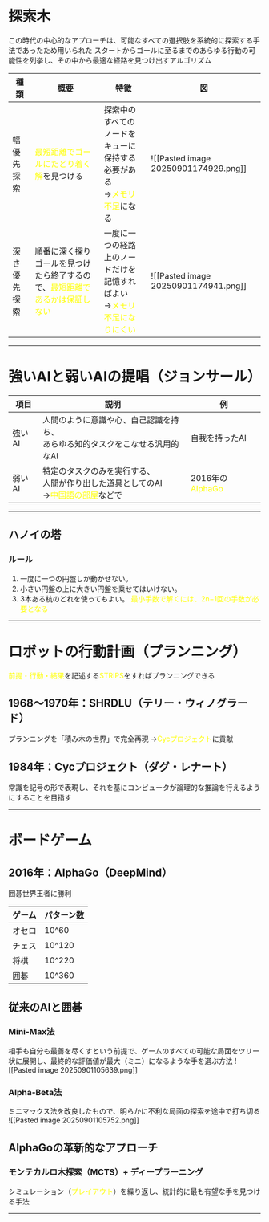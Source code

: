 
# 探索木
この時代の中心的なアプローチは、可能なすべての選択肢を系統的に探索する手法であったため用いられた
スタートからゴールに至るまでのあらゆる行動の可能性を列挙し、その中から最適な経路を見つけ出すアルゴリズム

| 種類     | 概要                                                                 | 特徴                                                                   | 図                                    |
| ------ | ------------------------------------------------------------------ | -------------------------------------------------------------------- | ------------------------------------ |
| 幅優先探索  | <font color="#ffff00">最短距離でゴールにたどり着く解</font>を見つける                  | 探索中のすべてのノードをキューに保持する必要がある<br>→<font color="#ffff00">メモリ不足</font>になる  | ![[Pasted image 20250901174929.png]] |
| 深さ優先探索 | 順番に深く探りゴールを見つけたら終了するので、<font color="#ffff00">最短距離であるかは保証しない</font> | 一度に一つの経路上のノードだけを記憶すればよい<br>→<font color="#ffff00">メモリ不足になりにくい</font> | ![[Pasted image 20250901174941.png]] |

---
# 強いAIと弱いAIの提唱（ジョンサール）

| 項目   | 説明                                                                            | 例                                          |
| ---- | ----------------------------------------------------------------------------- | ------------------------------------------ |
| 強いAI | 人間のように意識や心、自己認識を持ち、<br>あらゆる知的タスクをこなせる汎用的なAI                                   | 自我を持ったAI                                   |
| 弱いAI | 特定のタスクのみを実行する、<br>人間が作り出した道具としてのAI<br>→<font color="#ffff00">中国語の部屋</font>などで | 2016年の<font color="#ffff00">AlphaGo</font> |

---
## ハノイの塔
### ルール
1.  一度に一つの円盤しか動かせない。
2. 小さい円盤の上に大きい円盤を乗せてはいけない。
3. 3本ある杭のどれを使ってもよい。
<font color="#ffff00">最小手数で解くには、2n−1回の手数が必要となる</font>

---
# ロボットの行動計画（プランニング）

<font color="#ffff00">前提・行動・結果</font>を記述する<font color="#ffff00">STRIPS</font>をすればプランニングできる
## 1968～1970年：SHRDLU（テリー・ウィノグラード）
プランニングを「積み木の世界」で完全再現
→<font color="#ffff00">Cycプロジェクト</font>に貢献
## 1984年：Cycプロジェクト（ダグ・レナート）
常識を記号の形で表現し、それを基にコンピュータが論理的な推論を行えるようにすることを目指す

---
# ボードゲーム
## 2016年：AlphaGo（DeepMind）
囲碁世界王者に勝利

| ゲーム | パターン数  |
| --- | ------ |
| オセロ | 10^60  |
| チェス | 10^120 |
| 将棋  | 10^220 |
| 囲碁  | 10^360 |

## 従来のAIと囲碁
### Mini-Max法
相手も自分も最善を尽くすという前提で、ゲームのすべての可能な局面をツリー状に展開し、最終的な評価値が最大（ミニ）になるような手を選ぶ方法
![[Pasted image 20250901105639.png]]
### Alpha-Beta法
ミニマックス法を改良したもので、明らかに不利な局面の探索を途中で打ち切る
![[Pasted image 20250901105752.png]]
## AlphaGoの革新的なアプローチ
### モンテカルロ木探索（MCTS）+ ディープラーニング
シミュレーション（<font color="#ffff00">プレイアウト</font>）を繰り返し、統計的に最も有望な手を見つける手法

---